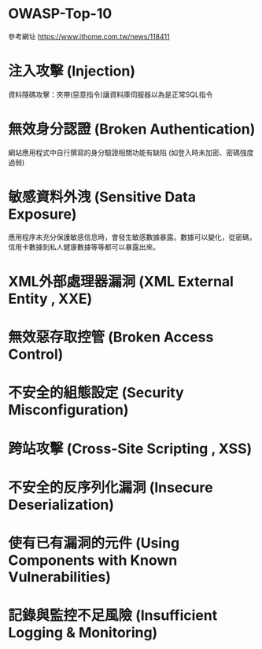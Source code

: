 # OWASP-Top-10

參考網址 https://www.ithome.com.tw/news/118411

# 注入攻擊 (Injection)

資料隱碼攻擊：夾帶(惡意指令)讓資料庫伺服器以為是正常SQL指令

# 無效身分認證 (Broken Authentication)

網站應用程式中自行撰寫的身分驗證相關功能有缺陷 (如登入時未加密、密碼強度過弱)

# 敏感資料外洩 (Sensitive Data Exposure)

應用程序未充分保護敏感信息時，會發生敏感數據暴露。數據可以變化，從密碼，信用卡數據到私人健康數據等等都可以暴露出來。

# XML外部處理器漏洞 (XML External Entity , XXE)



# 無效惡存取控管 (Broken Access Control)



# 不安全的組態設定 (Security Misconfiguration)



# 跨站攻擊 (Cross-Site Scripting , XSS)



# 不安全的反序列化漏洞 (Insecure Deserialization)



# 使有已有漏洞的元件 (Using Components with Known Vulnerabilities)



# 記錄與監控不足風險 (Insufficient Logging & Monitoring)





















